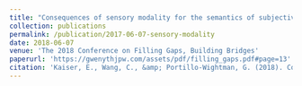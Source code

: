 ```yaml
---
title: "Consequences of sensory modality for the semantics of subjective adjectives: Comparing sight, smell and taste"
collection: publications
permalink: /publication/2017-06-07-sensory-modality
date: 2018-06-07
venue: 'The 2018 Conference on Filling Gaps, Building Bridges'
paperurl: 'https://gwenythjpw.com/assets/pdf/filling_gaps.pdf#page=13'
citation: 'Kaiser, E., Wang, C., &amp; Portillo-Wightman, G. (2018). Consequences of sensory modality for the semantics of subjective adjectives: Comparing sight, smell and taste. The 2018 Conference on Filling Gaps, Building Bridges: Qualitative and Quantitative Approaches to the Study of Literature, Padova, Italy.'
---
```

